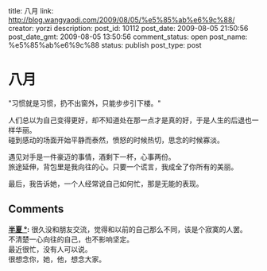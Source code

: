 title: 八月
link: http://blog.wangyaodi.com/2009/08/05/%e5%85%ab%e6%9c%88/
creator: yorzi
description: 
post_id: 10112
post_date: 2009-08-05 21:50:56
post_date_gmt: 2009-08-05 13:50:56
comment_status: open
post_name: %e5%85%ab%e6%9c%88
status: publish
post_type: post

# 八月

"习惯就是习惯，扔不出窗外，只能步步引下楼。"  
  
人们总以为自己变得更好，却不知道处在那一点才是真的好，于是人生的后退也一样华丽。  
碰到感动的场面开始平静而泰然，愤怒的时候热切，思念的时候寡淡。  
  
遇见对手是一件豪迈的事情，酒剩下一杯，心事两份。  
旅途延伸，背包里是我向往的心。只要一个谎言，我成全了你所有的美丽。  
  
最后，我告诉她，一个人经常说自己如何忙，那是无能的表现。

## Comments

**[半夏 °](#251 "2009-08-12 05:12:06"):** 很久没和朋友交流，觉得和以前的自己那么不同，该是个寂寞的人罢。  
不清楚一心向往的自己，也不影响坚定。  
最近很忙，没有人可以说。  
很想念你，她，他，想念大家。

